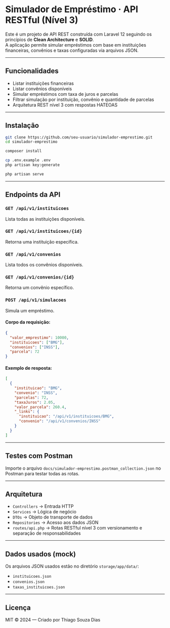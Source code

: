 # Simulador de Empréstimo · API RESTful (Nível 3)

Este é um projeto de API REST construída com Laravel 12 seguindo os princípios de **Clean Architecture** e **SOLID**.  
A aplicação permite simular empréstimos com base em instituições financeiras, convênios e taxas configuradas via arquivos JSON.

---

## Funcionalidades

- Listar instituições financeiras
- Listar convênios disponíveis
- Simular empréstimos com taxa de juros e parcelas
- Filtrar simulação por instituição, convênio e quantidade de parcelas
- Arquitetura REST nível 3 com respostas HATEOAS

---

## Instalação

```bash
git clone https://github.com/seu-usuario/simulador-emprestimo.git
cd simulador-emprestimo

composer install

cp .env.example .env
php artisan key:generate

php artisan serve
```

---

## Endpoints da API

### `GET /api/v1/instituicoes`
Lista todas as instituições disponíveis.

### `GET /api/v1/instituicoes/{id}`
Retorna uma instituição específica.

### `GET /api/v1/convenios`
Lista todos os convênios disponíveis.

### `GET /api/v1/convenios/{id}`
Retorna um convênio específico.

### `POST /api/v1/simulacoes`
Simula um empréstimo.

#### Corpo da requisição:
```json
{
  "valor_emprestimo": 10000,
  "instituicoes": ["BMG"],
  "convenios": ["INSS"],
  "parcela": 72
}
```

#### Exemplo de resposta:
```json
[
  {
    "instituicao": "BMG",
    "convenio": "INSS",
    "parcelas": 72,
    "taxaJuros": 2.05,
    "valor_parcela": 260.4,
    "_links": {
      "instituicao": "/api/v1/instituicoes/BMG",
      "convenio": "/api/v1/convenios/INSS"
    }
  }
]
```

---

## Testes com Postman

Importe o arquivo `docs/simulador-emprestimo.postman_collection.json` no Postman para testar todas as rotas.

---

## Arquitetura

- `Controllers` → Entrada HTTP
- `Services` → Lógica de negócio
- `DTOs` → Objeto de transporte de dados
- `Repositories` → Acesso aos dados JSON
- `routes/api.php` → Rotas RESTful nível 3 com versionamento e separação de responsabilidades

---

## Dados usados (mock)

Os arquivos JSON usados estão no diretório `storage/app/data/`:

- `instituicoes.json`
- `convenios.json`
- `taxas_instituicoes.json`

---

## Licença

MIT © 2024 — Criado por Thiago Souza Dias
